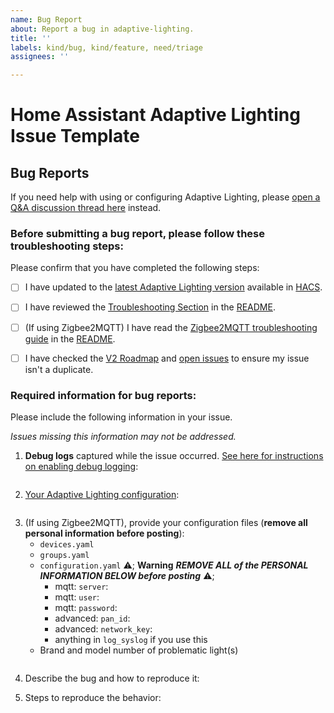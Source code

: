 ```yaml
---
name: Bug Report
about: Report a bug in adaptive-lighting.
title: ''
labels: kind/bug, kind/feature, need/triage
assignees: ''

---
```


# Home Assistant Adaptive Lighting Issue Template

## Bug Reports

If you need help with using or configuring Adaptive Lighting, please [open a Q&A discussion thread here](https://github.com/basnijholt/adaptive-lighting/discussions/new?category=q-a) instead.

### Before submitting a bug report, please follow these troubleshooting steps:

Please confirm that you have completed the following steps:

- [ ] I have updated to the [latest Adaptive Lighting version](https://github.com/basnijholt/adaptive-lighting/releases) available in [HACS](https://hacs.xyz/).
- [ ] I have reviewed the [Troubleshooting Section](https://github.com/basnijholt/adaptive-lighting#sos-troubleshooting) in the [README](https://github.com/basnijholt/adaptive-lighting#readme).
- [ ] (If using Zigbee2MQTT) I have read the [Zigbee2MQTT troubleshooting guide](https://github.com/basnijholt/adaptive-lighting#zigbee2mqtt) in the [README](https://github.com/basnijholt/adaptive-lighting#readme).
- [ ] I have checked the [V2 Roadmap](https://github.com/basnijholt/adaptive-lighting/discussions/291) and [open issues](https://github.com/basnijholt/adaptive-lighting/issues) to ensure my issue isn't a duplicate.


### Required information for bug reports:

Please include the following information in your issue.

*Issues missing this information may not be addressed.*

1.  **Debug logs** captured while the issue occurred. [See here for instructions on enabling debug logging](https://github.com/basnijholt/adaptive-lighting#troubleshooting):

```

```

2.  [Your Adaptive Lighting configuration](https://github.com/basnijholt/adaptive-lighting#gear-configuration):

```

```

3.  (If using Zigbee2MQTT), provide your configuration files (**remove all personal information before posting**):
    - `devices.yaml`
    - `groups.yaml`
    - `configuration.yaml` ⚠️; **Warning** _**REMOVE ALL of the PERSONAL INFORMATION BELOW before posting**_ ⚠️;
      - mqtt: `server`:
      - mqtt: `user`:
      - mqtt: `password`:
      - advanced: `pan_id`:
      - advanced: `network_key`:
      - anything in `log_syslog` if you use this
    - Brand and model number of problematic light(s)
```

```

4.  Describe the bug and how to reproduce it:



5. Steps to reproduce the behavior:
